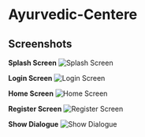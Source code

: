 # Ayurvedic-Centere

## Screenshots

 **Splash Screen**
  ![Splash Screen](https://raw.githubusercontent.com/SuragVC/Ayurvedic-Centere/main/splash%20screen.png)


  **Login Screen**
  ![Login Screen](https://raw.githubusercontent.com/SuragVC/Ayurvedic-Centere/main/login%20screen.png)


**Home Screen**
  ![Home Screen](https://raw.githubusercontent.com/SuragVC/Ayurvedic-Centere/main/home_screen.png)

**Register Screen**
  ![Register Screen](https://raw.githubusercontent.com/SuragVC/Ayurvedic-Centere/main/register_screen.png)


**Show Dialogue**
  ![Show Dialogue](https://raw.githubusercontent.com/SuragVC/Ayurvedic-Centere/main/show_dialogue.png)
